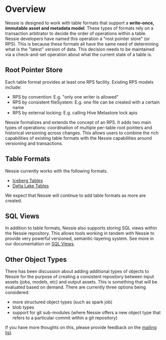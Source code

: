 # Overview

Nessie is designed to work with table formats that support a **write-once, immutable asset 
and metadata model**. These types of formats rely on a transaction arbitrator to decide 
the order of operations within a table. Nessie developers have named this operation a "root 
pointer store" (or RPS). This is because these formats all have the same need of 
determining what is the "latest" version of data. This decision needs to be maintained 
via a check-and-set operation about what the current state of a table is.

## Root Pointer Store
Each table format provides at least one RPS facility. Existing RPS models include:

* RPS by convention: E.g. "only one writer is allowed"
* RPS by consistent fileSystem: E.g. one file can be created with a certain name
* RPS by external locking: E.g. calling Hive Metastore lock apis

Nessie formalizes and extends the concept of an RPS. It adds two main types 
of operations: coordination of multiple per-table root pointers and historical versioning 
across changes. This allows users to combine the rich capabilities of existing table 
formats with the Nessie capabilities around versioning and transactions.

## Table Formats

Nessie currently works with the following formats.
 
* [Iceberg Tables](iceberg.md)
* [Delta Lake Tables](deltalake.md)

We expect that Nessie will continue to add table formats as more are created.

## SQL Views

In addition to table formats, Nessie also supports storing SQL views within the Nessie 
repository. This allows tools working in tandem with Nessie to provide very powerful versioned, 
semantic-layering system. See more in our documentation on [SQL Views](views.md).

## Other Object Types

There has been discussion about adding additional types of objects to Nessie for the 
purpose of creating a consistent repository between input assets (jobs, models, etc) 
and output assets. This is something that will be evaluated based on demand. There are 
currently three options being considered: 
- more structured object types (such as spark job)
- blob types
- support for git sub-modules (where Nessie offers a new object type that refers to a particular commit within a git repository)

If you have more thoughts on this, please provide feedback on the [mailing list](https://groups.google.com/g/projectnessie/).
